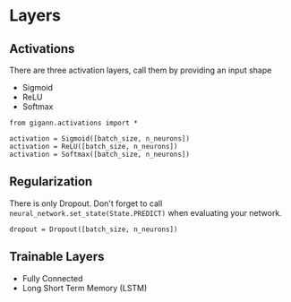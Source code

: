 # Layers

## Activations

There are three activation layers, call them by providing an input shape

- Sigmoid
- ReLU
- Softmax

```python3
from gigann.activations import *

activation = Sigmoid([batch_size, n_neurons])
activation = ReLU([batch_size, n_neurons])
activation = Softmax([batch_size, n_neurons])
```

## Regularization

There is only Dropout. Don't forget to call `neural_network.set_state(State.PREDICT)` when evaluating your network.

```python3
dropout = Dropout([batch_size, n_neurons])
```

## Trainable Layers

- Fully  Connected
- Long Short Term Memory (LSTM)

```python3

```
